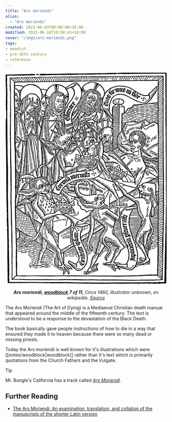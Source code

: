 ```yaml
---
title: "Ars moriendi"
alias:
  - "Ars moriendi"
created: 2023-06-03T00:00:00+10:00
modified: 2023-06-18T19:58:41+10:00
cover: "/imgs/ars-moriendi.png"
tags:
- woodcut
- pre-16th century
- reference
---
```


![Demons tempt the dying man with crowns (a medieval allegory to earthly pride) under the disapproving gaze of Mary, Christ and God.](imgs/ars-moriendi.png)
*<center>**Ars moriendi, [woodblock](notes/woodblock) 7 of 11**, Circa 1460, illustrator unknown, en wikipedia. [Source](http://userpage.fu-berlin.de/~aeimhof/seelefr.htm)</center>*

The Ars Moriendi (The Art of Dying) is a Mediaeval Christian death manual that appeared around the middle of the fifteenth century. The text is understood to be a response to the devastation of the Black Death.

The book basically gave people instructions of how to die in a way that ensured they made it to heaven because there were so many dead or missing priests.

Today the Ars moriendi is well known for it's illustrations which were [[notes/woodblock|woodblock]] rather than it's text which is primarily quotations from the Church Fathers and the Vulgate.

>[!tip]
>
> Mr. Bungle's California has a track called *[Ars Moriendi](https://www.youtube.com/watch?v=tUOWTmOP4FQ)*.

## Further Reading
- [The Ars Moriendi: An examination, translation, and collation of the manuscripts of the shorter Latin version](https://www.medievalists.net/2012/02/the-ars-moriendi-an-examination-translation-and-collation-of-the-manuscripts-of-the-shorter-latin-version/)